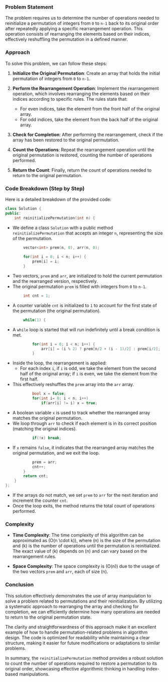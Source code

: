 ### Problem Statement

The problem requires us to determine the number of operations needed to reinitialize a permutation of integers from `0` to `n-1` back to its original order after repeatedly applying a specific rearrangement operation. This operation consists of rearranging the elements based on their indices, effectively reshuffling the permutation in a defined manner.

### Approach

To solve this problem, we can follow these steps:

1. **Initialize the Original Permutation**: Create an array that holds the initial permutation of integers from `0` to `n-1`.

2. **Perform the Rearrangement Operation**: Implement the rearrangement operation, which involves rearranging the elements based on their indices according to specific rules. The rules state that:
   - For even indices, take the element from the front half of the original array.
   - For odd indices, take the element from the back half of the original array.

3. **Check for Completion**: After performing the rearrangement, check if the array has been restored to the original permutation. 

4. **Count the Operations**: Repeat the rearrangement operation until the original permutation is restored, counting the number of operations performed.

5. **Return the Count**: Finally, return the count of operations needed to return to the original permutation.

### Code Breakdown (Step by Step)

Here is a detailed breakdown of the provided code:

```cpp
class Solution {
public:
    int reinitializePermutation(int n) {
```
- We define a class `Solution` with a public method `reinitializePermutation` that accepts an integer `n`, representing the size of the permutation.

```cpp
        vector<int> prem(n, 0), arr(n, 0);
        
        for(int i = 0; i < n; i++) {
            prem[i] = i;
        }
```
- Two vectors, `prem` and `arr`, are initialized to hold the current permutation and the rearranged version, respectively.
- The original permutation `prem` is filled with integers from `0` to `n-1`.

```cpp
        int cnt = 1;
```
- A counter variable `cnt` is initialized to `1` to account for the first state of the permutation (the original permutation).

```cpp
        while(1) {
```
- A `while` loop is started that will run indefinitely until a break condition is met.

```cpp
            for(int i = 0; i < n; i++) {
                arr[i] = (i % 2) ? prem[n/2 + (i - 1)/2] : prem[i/2];
            }
```
- Inside the loop, the rearrangement is applied:
  - For each index `i`, if `i` is odd, we take the element from the second half of the original array; if `i` is even, we take the element from the first half.
- This effectively reshuffles the `prem` array into the `arr` array.

```cpp
            bool x = false;
            for(int i= 0; i < n; i++)
                if(arr[i] != i) x = true;
```
- A boolean variable `x` is used to track whether the rearranged array matches the original permutation.
- We loop through `arr` to check if each element is in its correct position (matching the original indices).

```cpp
            if(!x) break;
```
- If `x` remains `false`, it indicates that the rearranged array matches the original permutation, and we exit the loop.

```cpp
            prem = arr;
            cnt++;
        }
        return cnt;
    }
};
```
- If the arrays do not match, we set `prem` to `arr` for the next iteration and increment the counter `cnt`.
- Once the loop exits, the method returns the total count of operations performed.

### Complexity

- **Time Complexity**: The time complexity of this algorithm can be approximated as \(O(n \cdot k)\), where \(n\) is the size of the permutation and \(k\) is the number of operations until the permutation is reinitialized. The exact value of \(k\) depends on \(n\) and can vary based on the rearrangement rules.

- **Space Complexity**: The space complexity is \(O(n)\) due to the usage of the two vectors `prem` and `arr`, each of size \(n\).

### Conclusion

This solution effectively demonstrates the use of array manipulation to solve a problem related to permutations and their reinitialization. By utilizing a systematic approach to rearranging the array and checking for completion, we can efficiently determine how many operations are needed to return to the original permutation state.

The clarity and straightforwardness of this approach make it an excellent example of how to handle permutation-related problems in algorithm design. The code is optimized for readability while maintaining a clear structure, making it easier for future modifications or adaptations to similar problems. 

In summary, the `reinitializePermutation` method provides a robust solution to count the number of operations required to restore a permutation to its original order, showcasing effective algorithmic thinking in handling index-based manipulations.